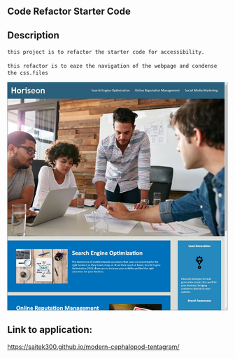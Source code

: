 ## Code Refactor Starter Code

## Description

    this project is to refactor the starter code for accessibility.

    this refactor is to eaze the navigation of the webpage and condense the css.files

  <img src="assets/images/horiseon.jpg" alt="Horiseon-screenshot">

## Link to application:
https://saitek300.github.io/modern-cephalopod-tentagram/

